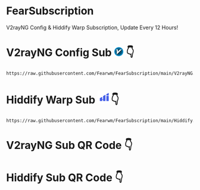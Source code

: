 # FearSubscription
V2rayNG Config & Hiddify Warp Subscription, Update Every 12 Hours!

# V2rayNG Config Sub <img src="assets/v2rayn.png" alt="V2rayNG" width="25"/> 👇
```
https://raw.githubusercontent.com/Fearwm/FearSubscription/main/V2rayNG.json
```

# Hiddify Warp Sub <img src="assets/hiddify.png" alt="Hiddify" width="35"/>👇
```
https://raw.githubusercontent.com/Fearwm/FearSubscription/main/Hiddify.json
```

# V2rayNG Sub QR Code 👇


# Hiddify Sub QR Code 👇
